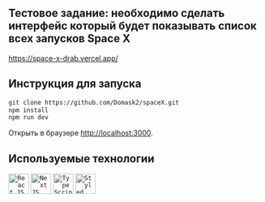 ## Тестовое задание: необходимо сделать интерфейс который будет показывать список всех запусков Space X

https://space-x-drab.vercel.app/

## Инструкция для запуска

```bash
git clone https://github.com/Domask2/spaceX.git
npm install
npm run dev
```
Открыть в браузере [http://localhost:3000](http://localhost:3000).
## Используемые технологии
<p>
<code><img alt="React JS" height="40px" src="https://cdn.svgporn.com/logos/react.svg" /></code>
<code><img alt="Next JS" height="40px" src="https://cdn.svgporn.com/logos/nextjs-icon.svg" /></code>
<code><img alt="Type Script" height="40px" src="https://cdn.svgporn.com/logos/typescript-icon.svg" /></code>
<code><img alt="Styled Components" height="40px" src="https://raw.githubusercontent.com/styled-components/brand/master/styled-components.png" /></code>
</p>

